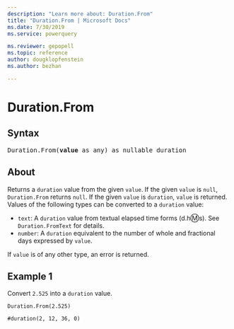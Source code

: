 ```yaml
---
description: "Learn more about: Duration.From"
title: "Duration.From | Microsoft Docs"
ms.date: 7/30/2019
ms.service: powerquery

ms.reviewer: gepopell
ms.topic: reference
author: dougklopfenstein
ms.author: bezhan

---
```

# Duration.From

## Syntax

<pre>
Duration.From(<b>value</b> as any) as nullable duration
</pre>
  
## About  
Returns a `duration` value from the given `value`. If the given `value` is `null`, `Duration.From` returns `null`. If the given `value` is `duration`, `value` is returned. Values of the following types can be converted to a `duration` value: <ul> <li><code>text</code>: A <code>duration</code> value from textual elapsed time forms (d.h:m:s). See <code>Duration.FromText</code> for details.</li> <li><code>number</code>: A <code>duration</code> equivalent to the number of whole and fractional days expressed by <code>value</code>.</li> </ul> If <code>value</code> is of any other type, an error is returned.

## Example 1
Convert `2.525` into a `duration` value.

```powerquery-m
Duration.From(2.525)
```

`#duration(2, 12, 36, 0)`
